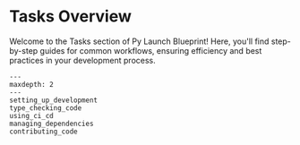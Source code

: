 # **Tasks Overview**  

Welcome to the Tasks section of Py Launch Blueprint! Here, you'll find step-by-step guides for common workflows, ensuring efficiency and best practices in your development process.  

```{toctree}
---
maxdepth: 2
---
setting_up_development
type_checking_code
using_ci_cd
managing_dependencies
contributing_code
```
